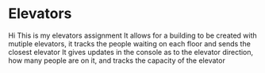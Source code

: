 # Elevators
Hi This is my elevators assignment
It allows for a building to be created with mutiple elevators, it tracks the people waiting on each floor and sends the closest elevator
It gives updates in the console as to the elevator direction, how many people are on it, and tracks the capacity of the elevator 
